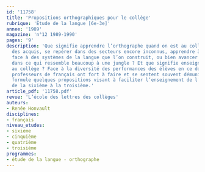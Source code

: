 ```yaml
---
id: '11758'
title: 'Propositions orthographiques pour le collège'
rubrique: 'Étude de la langue [6e-3e]'
annee: '1989'
magazine: 'n°12 1989-1990'
pages: '9'
description: 'Que signifie apprendre l’orthographe quand on est au collège ? Consolider
  des acquis, se repérer dans des secteurs encore inconnus, apprendre à s’interroger
  face à des systèmes de la langue que l’on construit, ou bien avancer laborieusement
  dans ce qui ressemble beaucoup à une jungle ? Et que signifie enseigner l’orthographe
  au collège ? Face à la diversité des performances des élèves en ce domaine, les
  professeurs de français ont fort à faire et se sentent souvent démunis. Cet article
  formule quelques propositions visant à faciliter l’enseignement de l’orthographe
  de la sixième à la troisième.'
article_pdf: '11758.pdf'
revue: 'L’école des lettres des collèges'
auteurs:
- Renée Honvault
disciplines:
- français
niveau_etudes:
- sixième
- cinquième
- quatrième
- troisième
programmes:
- étude de la langue - orthographe
---
```

